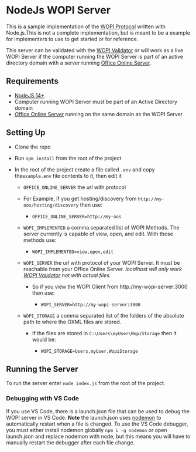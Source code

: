 # NodeJs WOPI Server

This is a sample implementation of the [WOPI Protocol](https://docs.microsoft.com/en-us/openspecs/office_protocols/ms-wopi/6a8bb410-68ad-47e4-9dc3-6cf29c6b046b) written with Node.js.This is not a complete implementation, but is meant to be a example for implementers to use to get started or for reference.

This server can be validated with the [WOPI Validator](https://github.com/microsoft/wopi-validator-core) or will work as a live WOPI Server if the computer running the WOPI Server is part of an active directory domain with a server running [Office Online Server](https://docs.microsoft.com/en-us/officeonlineserver/deploy-office-online-server).

## Requirements

- [NodeJS 14+](https://nodejs.org/en/)
- Computer running WOPI Server must be part of an Active Directory domain
- [Office Online Server](https://docs.microsoft.com/en-us/officeonlineserver/deploy-office-online-server) running on the same domain as the WOPI Server

## Setting Up

- Clone the repo
- Run `npm install` from the root of the project
- In the root of the project create a file called `.env` and copy the`example.env` file contents to it, then edit it

  - `OFFICE_ONLINE_SERVER` the url with protocol
  - For Example, if you get hosting/discovery from `http://my-oos/hosting/discovery` then use:

    - `OFFICE_ONLINE_SERVER=http://my-oos`

  - `WOPI_IMPLEMENTED` a comma separated list of WOPI Methods. The server currently is capable of view, open, and edit. With those methods use:

    - `WOPI_IMPLEMENTED=view,open,edit`

  - `WOPI_SERVER` the url with protocol of your WOPI Server. It must be reachable from your Office Online Server. _localhost will only work [WOPI Validator](https://github.com/microsoft/wopi-validator-core) not with actual files._

    - So if you view the WOPI Client from http://my-wopi-server:3000 then use:

      - `WOPI_SERVER=http://my-wopi-server:3000`

  - `WOPI_STORAGE` a comma separated list of the folders of the absolute path to where the OXML files are stored.

    - If the files are stored in `C:\Users\myUser\WopiStorage` then it would be:

      - `WOPI_STORAGE=Users,myUser,WopiStorage`

## Running the Server

To run the server enter `node index.js` from the root of the project.

### Debugging with VS Code

If you use VS Code, there is a launch.json file that can be used to debug the WOPI server in VS Code. **Note** the launch.json uses [nodemon](https://www.npmjs.com/package/nodemon) to automatically restart when a file is changed. To use the VS Code debugger, you must either install nodemon globally `npm i -g nodemon` or open launch.json and replace nodemon with node, but this means you will have to manually restart the debugger after each file change.
